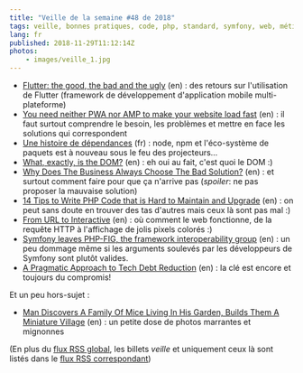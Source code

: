 ```yaml
---
title: "Veille de la semaine #48 de 2018"
tags: veille, bonnes pratiques, code, php, standard, symfony, web, métier, qualité, html, javascript, node.js, npm, sécurité, performances, mobile
lang: fr
published: 2018-11-29T11:12:14Z
photos:
    - images/veille_1.jpg
---
```

* [Flutter: the good, the bad and the ugly](https://medium.com/asos-techblog/flutter-vs-react-native-for-ios-android-app-development-c41b4e038db9) (en)&nbsp;: des retours sur l'utilisation de Flutter (framework de développement d'application mobile multi-plateforme)
* [You need neither PWA nor AMP to make your website load fast](http://tonsky.me/blog/pwa/) (en)&nbsp;: il faut surtout comprendre le besoin, les problèmes et mettre en face les solutions qui correspondent
* [Une histoire de dépendances](https://n.survol.fr/n/une-histoire-de-dependances) (fr)&nbsp;: node, npm et l'éco-système de paquets est à nouveau sous le feu des projecteurs… 
* [What, exactly, is the DOM?](https://bitsofco.de/what-exactly-is-the-dom/) (en)&nbsp;: eh oui au fait, c'est quoi le DOM :)
* [Why Does The Business Always Choose The Bad Solution?](https://www.petermorlion.com/why-does-the-business-always-choose-the-bad-solution/) (en)&nbsp;: et surtout comment faire pour que ça n'arrive pas (_spoiler_: ne pas proposer la mauvaise solution)
* [14 Tips to Write PHP Code that is Hard to Maintain and Upgrade](https://www.tomasvotruba.cz/blog/2018/11/26/14-tips-to-write-php-code-that-is-hard-to-maintain-and-upgrade/) (en)&nbsp;: on peut sans doute en trouver des tas d'autres mais ceux là sont pas mal :)
* [From URL to Interactive](https://alistapart.com/article/from-url-to-interactive) (en)&nbsp;: où comment le web fonctionne, de la requête HTTP à l'affichage de jolis pixels colorés :)
* [Symfony leaves PHP-FIG, the framework interoperability group](https://hub.packtpub.com/symfony-leaves-php-fig-the-framework-interoperability-group/) (en)&nbsp;: un peu dommage même si les arguments soulevés par les développeurs de Symfony sont plutôt valides.
* [A Pragmatic Approach to Tech Debt Reduction](https://developers.soundcloud.com/blog/a-pragmatic-approach-to-tech-debt-reduction) (en)&nbsp;: la clé est encore et toujours du compromis!

Et un peu hors-sujet&nbsp;:

* [Man Discovers A Family Of Mice Living In His Garden, Builds Them A Miniature Village](https://www.boredpanda.com/miniature-mice-family-house-simon-dell/) (en)&nbsp;: un petite dose de photos marrantes et mignonnes

(En plus du [flux RSS global](/rss.xml), les billets *veille*
et uniquement ceux là sont listés dans le [flux RSS correspondant](/rss/veille.xml))
